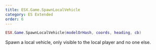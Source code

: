 ```yaml
---
title: ESX.Game.SpawnLocalVehicle
category: ES Extended
order: 6
---
```


```lua
ESX.Game.SpawnLocalVehicle(modelOrHash, coords, heading, cb)
```

Spawn a local vehicle, only visible to the local player and no one else.